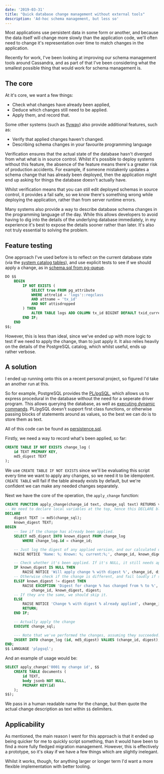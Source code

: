 ```yaml
---
date: '2019-03-31'
title: "Quick database change management without external tools"
description: 'Ad-hoc schema management, but less so'
---
```


Most applications use persistent data in some form or another, and because the data itself will change more slowly than the application code, we'll often need to change it's representation over time to match changes in the application.<!--more-->

Recently for work, I've been looking at improving our schema management tools around Cassandra, and as part of that I've been considering what the smallest possible thing that would work for schema management is.

## The core

At it's core, we want a few things:

 * Check what changes have already been applied,
 * Deduce which changes still need to be applied.
 * Apply them, and record that.

Some other systems (such as [flyway](https://flywaydb.org/)) also provide additional features, such as:

 * Verify that applied changes haven't changed.
 * Describing schema changes in your favourite programming language

Verification ensures that the actual state of the database hasn't diverged from what what is in source control. Whilst it's possible to deploy systems without this feature, the absence of the feature means there's a greater risk of production accidents. For example, if someone mistakenly updates a schema change that has already been deployed, then the application might end up asking for things the database doesn't actually have.

Whilst verification means that you can still edit deployed schemas in source control, it provides a fail safe, so we know there's something wrong while deploying the application, rather than from server runtime errors.

Many systems also provide a way to describe database schema changes in the programming language of the day. While this allows developers to avoid having to dig into the details of the underlying database immediately, in my experience it's best to expose the details sooner rather than later. It's also not truly essential to solving the problem.

## Feature testing

One approach I've used before is to reflect on the current database state (via the [system catalog tables](https://www.postgresql.org/docs/10/catalogs.html)), and use explicit tests to see if we should apply a change, as in [schema.sql from pg-queue](https://github.com/cstorey/pg-queue/blob/bfc507e983315d2da31785ec2d1a9e1a3da9b93d/src/schema.sql).


```sql
DO $$
    BEGIN
        IF NOT EXISTS (
            SELECT true FROM pg_attribute
            WHERE attrelid = 'logs'::regclass
            AND attname = 'tx_id'
            AND NOT attisdropped
        ) THEN
            ALTER TABLE logs ADD COLUMN tx_id BIGINT DEFAULT txid_current();
        END IF;
    END
$$;
```

However, this is less than ideal, since we've ended up with more logic to test if we need to apply the change, than to just apply it. It also relies heavily on the details of the PostgreSQL catalog, which whilst useful, ends up rather verbose.

## A solution

I ended up running onto this on a recent personal project, so figured I'd take an another run at this.

So for example, PostgreSQL provides the [PL/pgSQL](https://www.postgresql.org/docs/10/plpgsql.html), which allows us to express procedural in the database without the need for a seperate driver program. This allows querying the database, as well as [executing dynamic commands](https://www.postgresql.org/docs/10/plpgsql-statements.html#PLPGSQL-STATEMENTS-EXECUTING-DYN). PL/pgSQL doesn't support first class functions, or otherwise passing blocks of statements around as values, so the best we can do is to store them as text.

All of this code can be found as [persistence.sql](https://github.com/cstorey/rustbucks/blob/7f3c2096381827eea93b946d887d16ce4df7b736/app/src/persistence.sql).

Firstly, we need a way to record what's been applied, so far:

```sql
CREATE TABLE IF NOT EXISTS change_log (
    id TEXT PRIMARY KEY,
    md5_digest TEXT
);
```

We use `CREATE TABLE IF NOT EXISTS` since we'll be evaluating this script every time we want to apply any changes, so we need it to be idempotent. `CREATE TABLE` will fail if the table already exists by default, but we're confident we can make any needed changes separately.

Next we have the core of the operation, the `apply_change` function:
```sql
CREATE FUNCTION apply_change(change_id text, change_sql text) RETURNS void AS $$
-- We need to declare local variables at the top, hence this DECLARE block.
DECLARE
    digest TEXT := md5(change_sql);
    known_digest TEXT;
BEGIN
    -- See if the change has already been applied.
    SELECT md5_digest INTO known_digest FROM change_log
        WHERE change_log.id = change_id;

    -- Just log the digest of any applied version, and our calculated digest.
    RAISE NOTICE 'Name: %; Known: %; current:%;', change_id, known_digest, digest;

    -- Check whether it's been applied. If it's NULL, it still needs applying.
    IF known_digest IS NULL THEN
        RAISE NOTICE 'Will apply change % with digest %', change_id, digest;
    -- Otherwise check if the change is different, and fail loudly if so.
    ELSIF known_digest != digest THEN
        RAISE EXCEPTION 'Digest for change % has changed from % to %',
            change_id, known_digest, digest;
    -- If they are the same, we should skip it.
    ELSE
        RAISE NOTICE 'Change % with digest % already applied', change_id, digest;
        RETURN;
    END IF;

    -- Actually apply the change
    EXECUTE change_sql;

    --- Note that we've performed the changes, assuming they succeeded.
    INSERT INTO change_log (id, md5_digest) VALUES (change_id, digest);
END;
$$ LANGUAGE 'plpgsql';
```

And an example of usage would be:
```sql
SELECT apply_change('0001 my change id', $$
    CREATE TABLE documents (
        id TEXT,
        body jsonb NOT NULL,
        PRIMARY KEY(id)
    );
$$);
```

We pass in a human readable name for the change, but then quote the actual change description as text within `$$` delimiters.

## Applicability

As mentioned, the main reason I went for this approach is that it ended up being quicker for me to quickly script something, than it would have been to find a more fully fledged migration management. However, this is effectively a prototype, so it's okay if we have a few things which are slightly inelegant.

Whilst it works, though, for anything larger or longer term I'd want a more flexible implementation with better tooling.
